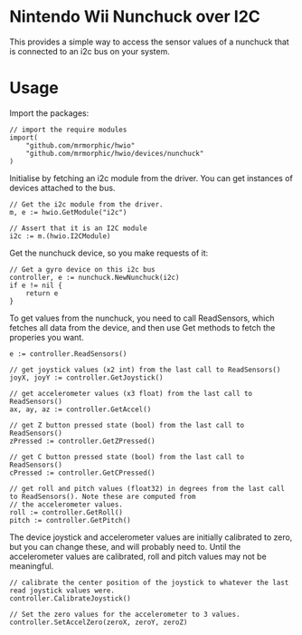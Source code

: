 # Nintendo Wii Nunchuck over I2C

This provides a simple way to access the sensor values of a nunchuck that is connected to an i2c bus on your system.

# Usage

Import the packages:

	// import the require modules
	import(
		"github.com/mrmorphic/hwio"
		"github.com/mrmorphic/hwio/devices/nunchuck"
	)

Initialise by fetching an i2c module from the driver. You can get instances of devices attached to
the bus.

	// Get the i2c module from the driver.
	m, e := hwio.GetModule("i2c")

	// Assert that it is an I2C module
	i2c := m.(hwio.I2CModule)

Get the nunchuck device, so you make requests of it:

	// Get a gyro device on this i2c bus
	controller, e := nunchuck.NewNunchuck(i2c)
	if e != nil {
		return e
	}

To get values from the nunchuck, you need to call ReadSensors, which fetches all data from the device, and then use Get
methods to fetch the properies you want.

	e := controller.ReadSensors()

	// get joystick values (x2 int) from the last call to ReadSensors()
	joyX, joyY := controller.GetJoystick()

	// get accelerometer values (x3 float) from the last call to ReadSensors()
	ax, ay, az := controller.GetAccel()

	// get Z button pressed state (bool) from the last call to ReadSensors()
	zPressed := controller.GetZPressed()

	// get C button pressed state (bool) from the last call to ReadSensors()
	cPressed := controller.GetCPressed()

	// get roll and pitch values (float32) in degrees from the last call to ReadSensors(). Note these are computed from
	// the accelerometer values.
	roll := controller.GetRoll()
	pitch := controller.GetPitch()

The device joystick and accelerometer values are initially calibrated to zero, but you can change these, and will probably need to.
Until the accelerometer values are calibrated, roll and pitch values may not be meaningful.

	// calibrate the center position of the joystick to whatever the last read joystick values were.
	controller.CalibrateJoystick()

	// Set the zero values for the accelerometer to 3 values.
	controller.SetAccelZero(zeroX, zeroY, zeroZ)